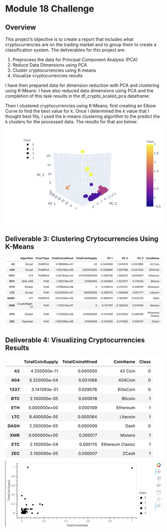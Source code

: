 ﻿# Module 18 Challenge

## Overview
This project’s objective is to create a report that includes what cryptocurrencies are on the trading market and to group them to create a classification system. 
The deliverables for this project are:
1) Preprocess the data for Principal 	Component Analysis (PCA)
2) Reduce Data Dimensions using PCA
3) Cluster cryptocurrencies using K-means
4) Visualize cryptocurrencies results

I have then prepared data for dimension reduction with PCA and clustering using K-Means. I have also reduced data dimensions using PCA and the completion of this task results in the df_crypto_scaled_pca dataframe:

Then I clustered cryptocurrencies using K-Means; first creating an Elbow Curve to find the best value for k. Once I determined the k value that I thought best fits, I used the k-means clustering algorithm to the predict the k clusters for the processed data.
The results for that are below: 
 ![Screen Shot 2022-11-30 at 11.59.54 AM.png](https://github.com/bkazi07/Cryptocurrencies/blob/main/Screen%20Shot%202022-11-30%20at%2011.59.54%20AM.png?raw=true)
## Deliverable 3: Clustering Crytocurrencies Using K-Means
![Screen Shot 2022-11-30 at 11.51.34 AM.png](https://github.com/bkazi07/Cryptocurrencies/blob/main/Screen%20Shot%202022-11-30%20at%2011.51.34%20AM.png?raw=true)

## Deliverable 4: Visualizing Cryptocurrencies Results
![Screen Shot 2022-11-30 at 11.54.26 AM.png](https://github.com/bkazi07/Cryptocurrencies/blob/main/Screen%20Shot%202022-11-30%20at%2011.54.26%20AM.png?raw=true)
![Screen Shot 2022-11-30 at 11.54.41 AM.png](https://github.com/bkazi07/Cryptocurrencies/blob/main/Screen%20Shot%202022-11-30%20at%2011.54.41%20AM.png?raw=true)



